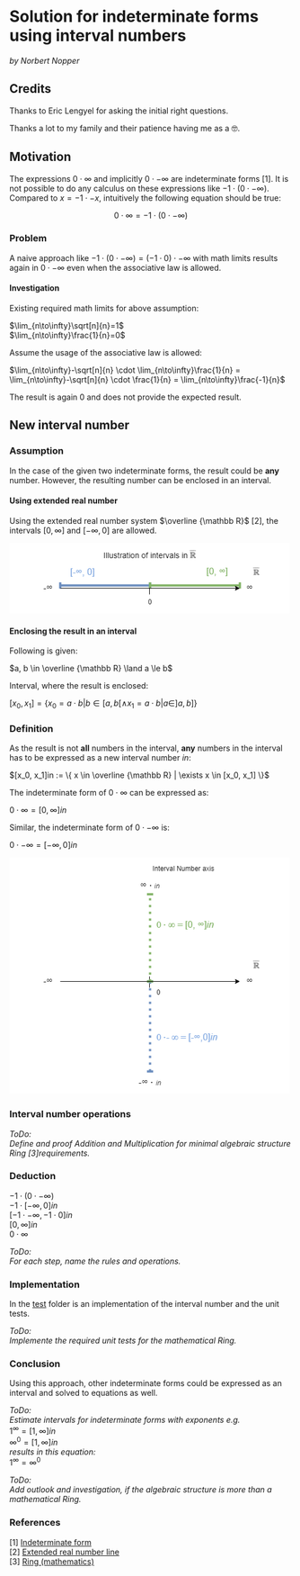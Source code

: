 # Solution for indeterminate forms using interval numbers

*by Norbert Nopper*

## Credits

Thanks to Eric Lengyel for asking the initial right questions.

Thanks a lot to my family and their patience having me as a 🤓.

## Motivation

The expressions $0 \cdot ∞$ and implicitly $0 \cdot -∞$ are indeterminate forms [1]. It is not possible to do any calculus on these expressions like $-1 \cdot (0 \cdot -∞)$.  
Compared to $x = -1 \cdot -x$, intuitively the following equation should be true: 

$$0 \cdot ∞ = -1 \cdot (0 \cdot -∞)$$

### Problem

A naive approach like $-1 \cdot (0 \cdot -∞) = (-1 \cdot 0) \cdot -∞$ with math limits results again in $0 \cdot -∞$ even when the associative law is allowed.

#### Investigation

Existing required math limits for above assumption:

$\lim_{n\to\infty}\sqrt[n]{n}=1$  
$\lim_{n\to\infty}\frac{1}{n}=0$  

Assume the usage of the associative law is allowed:

$\lim_{n\to\infty}-\sqrt[n]{n} \cdot \lim_{n\to\infty}\frac{1}{n} = \lim_{n\to\infty}-\sqrt[n]{n} \cdot \frac{1}{n} = \lim_{n\to\infty}\frac{-1}{n}$

The result is again 0 and does not provide the expected result.

## New interval number

### Assumption

In the case of the given two indeterminate forms, the result could be **any** number. However, the resulting number can be enclosed in an interval.  

#### Using extended real number  

Using the extended real number system $\overline {\mathbb R}$ [2], the intervals $[0, ∞]$ and $[-∞, 0]$ are allowed.

![](illustrations/visual_interval_extended.png)

#### Enclosing the result in an interval

Following is given:

$a, b \in \overline {\mathbb R} \land a \le b$

Interval, where the result is enclosed: 

$[x_0, x_1] = \{ x_0 = a \cdot b | b \in [a, b[ \land x_1 = a \cdot b | a \in ]a, b] \}$

### Definition

As the result is not **all** numbers in the interval, **any** numbers in the interval has to be expressed as a new interval number *in*:

$[x_0, x_1]in := \{ x \in \overline {\mathbb R} | \exists x \in [x_0, x_1] \}$

The indeterminate form of $0 \cdot ∞$ can be expressed as:

$0 \cdot ∞ = [0, ∞]in$

Similar, the indeterminate form of $0 \cdot -∞$ is:

$0 \cdot -∞ = [-∞, 0]in$

![](illustrations/visual_interval_number.png)

### Interval number operations

*ToDo:*  
*Define and proof Addition and Multiplication for minimal algebraic structure Ring [3]requirements.*

### Deduction

$-1 \cdot (0 \cdot -∞)$  
$-1 \cdot [-∞, 0]in$  
$[-1 \cdot -∞, -1 \cdot 0]in$  
$[0, ∞]in$  
$0 \cdot ∞$

*ToDo:*  
*For each step, name the rules and operations.*

### Implementation

In the [test](test/) folder is an implementation of the interval number and the unit tests.   

*ToDo:*  
*Implemente the required unit tests for the mathematical Ring.*

### Conclusion

Using this approach, other indeterminate forms could be expressed as an interval and solved to equations as well.

*ToDo:*  
*Estimate intervals for indeterminate forms with exponents e.g.*  
$1^∞ = [1, ∞]in$  
$∞^0 = [1, ∞]in$  
*results in this equation:*  
$1^∞ = ∞^0$

*ToDo:*  
*Add outlook and investigation, if the algebraic structure is more than a mathematical Ring.*

### References

[1] [Indeterminate form](https://en.wikipedia.org/wiki/Indeterminate_form)  
[2] [Extended real number line](https://en.wikipedia.org/wiki/Extended_real_number_line)  
[3] [Ring (mathematics)](https://en.wikipedia.org/wiki/Ring_(mathematics))
